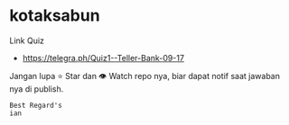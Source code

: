 # kotaksabun

Link Quiz

* https://telegra.ph/Quiz1--Teller-Bank-09-17

Jangan lupa :star: Star dan :eye: Watch repo nya, biar dapat notif saat jawaban nya di publish.

```
Best Regard's
ian
```
